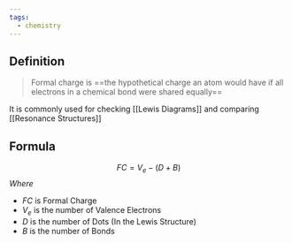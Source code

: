 ```yaml
---
tags:
  - chemistry
---
```

## Definition
> Formal charge is ==the hypothetical charge an atom would have if all electrons in a chemical bond were shared equally==

It is commonly used for checking [[Lewis Diagrams]] and comparing [[Resonance Structures]]
## Formula
$$
FC = V_{e} - (D + B)
$$
*Where* 
- *FC* is Formal Charge 
- *V<sub>e</sub>* is the number of Valence Electrons
- *D* is the number of Dots (In the Lewis Structure)
- *B* is the number of Bonds

